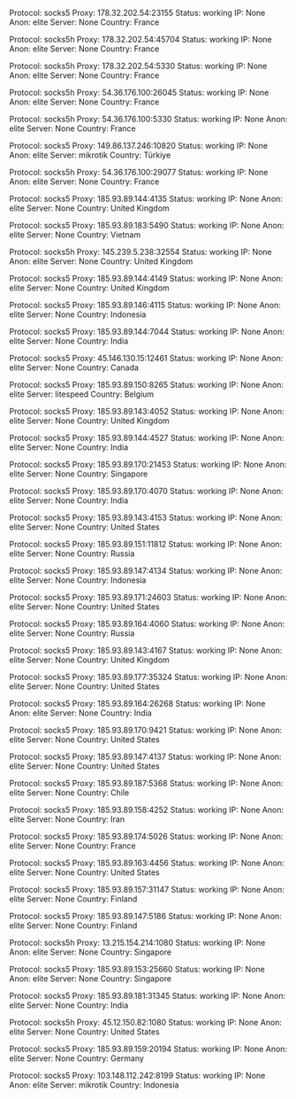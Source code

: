 Protocol: socks5
Proxy: 178.32.202.54:23155
Status: working
IP: None
Anon: elite
Server: None
Country: France

Protocol: socks5h
Proxy: 178.32.202.54:45704
Status: working
IP: None
Anon: elite
Server: None
Country: France

Protocol: socks5h
Proxy: 178.32.202.54:5330
Status: working
IP: None
Anon: elite
Server: None
Country: France

Protocol: socks5h
Proxy: 54.36.176.100:26045
Status: working
IP: None
Anon: elite
Server: None
Country: France

Protocol: socks5h
Proxy: 54.36.176.100:5330
Status: working
IP: None
Anon: elite
Server: None
Country: France

Protocol: socks5
Proxy: 149.86.137.246:10820
Status: working
IP: None
Anon: elite
Server: mikrotik
Country: Türkiye

Protocol: socks5h
Proxy: 54.36.176.100:29077
Status: working
IP: None
Anon: elite
Server: None
Country: France

Protocol: socks5
Proxy: 185.93.89.144:4135
Status: working
IP: None
Anon: elite
Server: None
Country: United Kingdom

Protocol: socks5
Proxy: 185.93.89.183:5490
Status: working
IP: None
Anon: elite
Server: None
Country: Vietnam

Protocol: socks5h
Proxy: 145.239.5.238:32554
Status: working
IP: None
Anon: elite
Server: None
Country: United Kingdom

Protocol: socks5
Proxy: 185.93.89.144:4149
Status: working
IP: None
Anon: elite
Server: None
Country: United Kingdom

Protocol: socks5
Proxy: 185.93.89.146:4115
Status: working
IP: None
Anon: elite
Server: None
Country: Indonesia

Protocol: socks5
Proxy: 185.93.89.144:7044
Status: working
IP: None
Anon: elite
Server: None
Country: India

Protocol: socks5
Proxy: 45.146.130.15:12461
Status: working
IP: None
Anon: elite
Server: None
Country: Canada

Protocol: socks5
Proxy: 185.93.89.150:8265
Status: working
IP: None
Anon: elite
Server: litespeed
Country: Belgium

Protocol: socks5
Proxy: 185.93.89.143:4052
Status: working
IP: None
Anon: elite
Server: None
Country: United Kingdom

Protocol: socks5
Proxy: 185.93.89.144:4527
Status: working
IP: None
Anon: elite
Server: None
Country: India

Protocol: socks5
Proxy: 185.93.89.170:21453
Status: working
IP: None
Anon: elite
Server: None
Country: Singapore

Protocol: socks5
Proxy: 185.93.89.170:4070
Status: working
IP: None
Anon: elite
Server: None
Country: India

Protocol: socks5
Proxy: 185.93.89.143:4153
Status: working
IP: None
Anon: elite
Server: None
Country: United States

Protocol: socks5
Proxy: 185.93.89.151:11812
Status: working
IP: None
Anon: elite
Server: None
Country: Russia

Protocol: socks5
Proxy: 185.93.89.147:4134
Status: working
IP: None
Anon: elite
Server: None
Country: Indonesia

Protocol: socks5
Proxy: 185.93.89.171:24603
Status: working
IP: None
Anon: elite
Server: None
Country: United States

Protocol: socks5
Proxy: 185.93.89.164:4060
Status: working
IP: None
Anon: elite
Server: None
Country: Russia

Protocol: socks5
Proxy: 185.93.89.143:4167
Status: working
IP: None
Anon: elite
Server: None
Country: United Kingdom

Protocol: socks5
Proxy: 185.93.89.177:35324
Status: working
IP: None
Anon: elite
Server: None
Country: United States

Protocol: socks5
Proxy: 185.93.89.164:26268
Status: working
IP: None
Anon: elite
Server: None
Country: India

Protocol: socks5
Proxy: 185.93.89.170:9421
Status: working
IP: None
Anon: elite
Server: None
Country: United States

Protocol: socks5
Proxy: 185.93.89.147:4137
Status: working
IP: None
Anon: elite
Server: None
Country: United States

Protocol: socks5
Proxy: 185.93.89.187:5368
Status: working
IP: None
Anon: elite
Server: None
Country: Chile

Protocol: socks5
Proxy: 185.93.89.158:4252
Status: working
IP: None
Anon: elite
Server: None
Country: Iran

Protocol: socks5
Proxy: 185.93.89.174:5026
Status: working
IP: None
Anon: elite
Server: None
Country: France

Protocol: socks5
Proxy: 185.93.89.163:4456
Status: working
IP: None
Anon: elite
Server: None
Country: United States

Protocol: socks5
Proxy: 185.93.89.157:31147
Status: working
IP: None
Anon: elite
Server: None
Country: Finland

Protocol: socks5
Proxy: 185.93.89.147:5186
Status: working
IP: None
Anon: elite
Server: None
Country: Finland

Protocol: socks5h
Proxy: 13.215.154.214:1080
Status: working
IP: None
Anon: elite
Server: None
Country: Singapore

Protocol: socks5
Proxy: 185.93.89.153:25660
Status: working
IP: None
Anon: elite
Server: None
Country: Singapore

Protocol: socks5
Proxy: 185.93.89.181:31345
Status: working
IP: None
Anon: elite
Server: None
Country: India

Protocol: socks5h
Proxy: 45.12.150.82:1080
Status: working
IP: None
Anon: elite
Server: None
Country: United States

Protocol: socks5
Proxy: 185.93.89.159:20194
Status: working
IP: None
Anon: elite
Server: None
Country: Germany

Protocol: socks5
Proxy: 103.148.112.242:8199
Status: working
IP: None
Anon: elite
Server: mikrotik
Country: Indonesia

